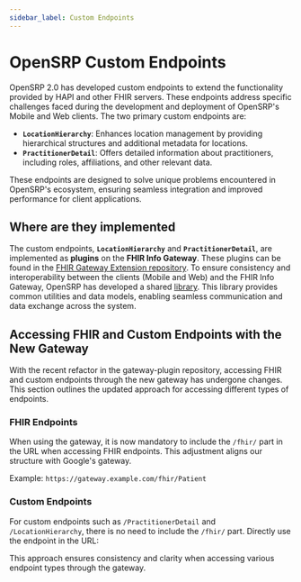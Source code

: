```yaml
---
sidebar_label: Custom Endpoints
---
```


# OpenSRP Custom Endpoints

OpenSRP 2.0 has developed custom endpoints to extend the functionality provided by HAPI and other FHIR servers. These endpoints address specific challenges faced during the development and deployment of OpenSRP's Mobile and Web clients. The two primary custom endpoints are:

- **`LocationHierarchy`**: Enhances location management by providing hierarchical structures and additional metadata for locations.
- **`PractitionerDetail`**: Offers detailed information about practitioners, including roles, affiliations, and other relevant data.

These endpoints are designed to solve unique problems encountered in OpenSRP's ecosystem, ensuring seamless integration and improved performance for client applications.

## Where are they implemented

The custom endpoints, **`LocationHierarchy`** and **`PractitionerDetail`**, are implemented as **plugins** on the **FHIR Info Gateway**. These plugins can be found in the [FHIR Gateway Extension repository](https://github.com/onaio/fhir-gateway-extension).
To ensure consistency and interoperability between the clients (Mobile and Web) and the FHIR Info Gateway, OpenSRP has developed a shared [library](https://github.com/opensrp/fhir-common-utils). This library provides common utilities and data models, enabling seamless communication and data exchange across the system.

## Accessing FHIR and Custom Endpoints with the New Gateway

With the recent refactor in the gateway-plugin repository, accessing FHIR and custom endpoints through the new gateway has undergone changes. This section outlines the updated approach for accessing different types of endpoints.

### FHIR Endpoints

When using the gateway, it is now mandatory to include the `/fhir/` part in the URL when accessing FHIR endpoints. This adjustment aligns our structure with Google's gateway.

Example: `https://gateway.example.com/fhir/Patient`

### Custom Endpoints

For custom endpoints such as `/PractitionerDetail` and `/LocationHierarchy`, there is no need to include the `/fhir/` part. Directly use the endpoint in the URL:

This approach ensures consistency and clarity when accessing various endpoint types through the gateway.